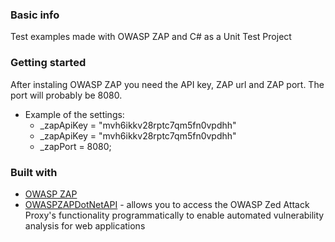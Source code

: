 ### Basic info
Test examples made with OWASP ZAP and C# as a Unit Test Project

### Getting started
After instaling OWASP ZAP you need the API key, ZAP url and ZAP port. The port will probably be 8080.

* Example of the settings:
    * _zapApiKey = "mvh6ikkv28rptc7qm5fn0vpdhh"
    * _zapApiKey = "mvh6ikkv28rptc7qm5fn0vpdhh"
    * _zapPort = 8080;

### Built with
* [OWASP ZAP](https://www.owasp.org/index.php/OWASP_Zed_Attack_Proxy_Project)
* [OWASPZAPDotNetAPI](https://www.nuget.org/packages/OWASPZAPDotNetAPI/2.7.0) - allows you to access the OWASP Zed Attack Proxy's functionality programmatically to enable automated vulnerability analysis for web applications